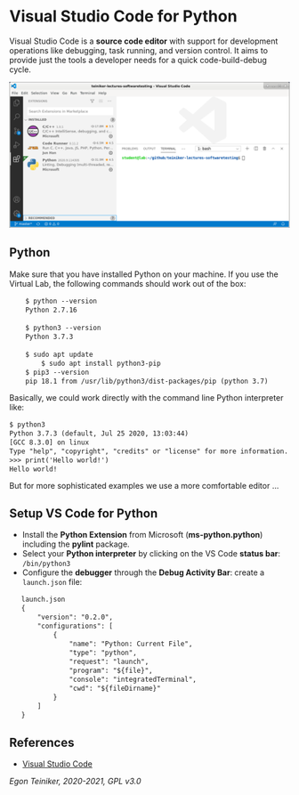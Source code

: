 # Visual Studio Code for Python

Visual Studio Code is a **source code editor** with support for development operations like debugging, 
task running, and version control. 
It aims to provide just the tools a developer needs for a quick code-build-debug cycle.

![Visual Studio Code](figures/VS-Code.png)

## Python 

Make sure that you have installed Python on your machine. If you use the Virtual Lab,
the following commands should work out of the box:
```
    $ python --version 
    Python 2.7.16

    $ python3 --version 
    Python 3.7.3

	$ sudo apt update
    	$ sudo apt install python3-pip
	$ pip3 --version
	pip 18.1 from /usr/lib/python3/dist-packages/pip (python 3.7)
```

Basically, we could work directly with the command line Python interpreter like:
```    
$ python3
Python 3.7.3 (default, Jul 25 2020, 13:03:44) 
[GCC 8.3.0] on linux
Type "help", "copyright", "credits" or "license" for more information.
>>> print('Hello world!')
Hello world!
```    
But for more sophisticated examples we use a more comfortable editor ...
 
## Setup VS Code for Python

* Install the **Python Extension** from Microsoft (**ms-python.python**) including 
  the **pylint** package.
* Select your **Python interpreter** by clicking on the VS Code **status bar**: `/bin/python3`
* Configure the **debugger** through the **Debug Activity Bar**: create a `launch.json` file: 
 ```      
    launch.json 
    {
        "version": "0.2.0",
        "configurations": [
            {
                "name": "Python: Current File",
                "type": "python",
                "request": "launch",
                "program": "${file}",
                "console": "integratedTerminal",
                "cwd": "${fileDirname}"
            }
        ]
    }	
```       

## References
* [Visual Studio Code](https://code.visualstudio.com/)

*Egon Teiniker, 2020-2021, GPL v3.0*
